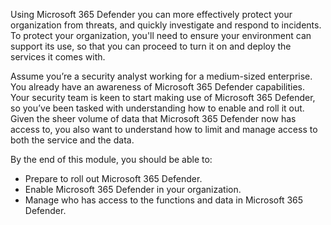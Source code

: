 Using Microsoft 365 Defender you can more effectively protect your organization from threats, and quickly investigate and respond to incidents. To protect your organization, you'll need to ensure your environment can support its use, so that you can proceed to turn it on and deploy the services it comes with.

Assume you’re a security analyst working for a medium-sized enterprise. You already have an awareness of Microsoft 365 Defender capabilities. Your security team is keen to start making use of Microsoft 365 Defender, so you’ve been tasked with understanding how to enable and roll it out.  Given the sheer volume of data that Microsoft 365 Defender now has access to, you also want to understand how to limit and manage access to both the service and the data.

By the end of this module, you should be able to:

- Prepare to roll out Microsoft 365 Defender.
- Enable Microsoft 365 Defender in your organization.
- Manage who has access to the functions and data in Microsoft 365 Defender.
